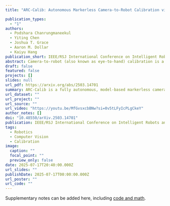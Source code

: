 ```yaml
---
title: "ARC-Calib: Autonomous Markerless Camera-to-Robot Calibration via Exploratory Robot Motions"

publication_types:
  - "1"
authors:
  - Podshara Chanrungmaneekul
  - Yiting Chen
  - Joshua T. Grace
  - Aaron M. Dollar
  - Kaiyu Hang
publication_short: IEEE/RSJ International Conference on Intelligent Robots and Systems (IROS)
abstract: Camera-to-robot (also known as eye-to-hand) calibration is a critical component of vision-based robot manipulation. Traditional marker-based methods often require human intervention for system setup. Furthermore, existing autonomous markerless calibration methods typically rely on pre-trained robot tracking models that impede their application on edge devices and require fine-tuning for novel robot embodiments. To address these limitations, this paper proposes a model-based markerless camera-to-robot calibration framework, ARC-Calib, that is fully autonomous and generalizable across diverse robots and scenarios without requiring extensive data collection or learning. First, exploratory robot motions are introduced to generate easily trackable trajectory-based visual patterns in the camera's image frames. Then, a geometric optimization framework is proposed to exploit the coplanarity and collinearity constraints from the observed motions to iteratively refine the estimated calibration result. Our approach eliminates the need for extra effort in either environmental marker setup or data collection and model training, rendering it highly adaptable across a wide range of real-world autonomous systems. Extensive experiments are conducted in both simulation and the real world to validate its robustness and generalizability.
draft: false
featured: false
projects: []
slides: null
url_pdf: https://arxiv.org/abs/2503.14701
summary: ARC-Calib is a fully autonomous, model-based markerless camera-to-robot calibration framework that leverages exploratory robot motions and geometric optimization to achieve robust, generalizable calibration across diverse robots and scenarios, without requiring markers, pre-trained models, or extensive data collection.
url_dataset: ""
url_project: ""
url_source: ""
url_video: "https://youtu.be/MfGvsxcbBNw?si=0v5tLFyIcPLgCkeY"
author_notes: []
doi: "10.48550/arXiv.2503.14701"
publication: IEEE/RSJ International Conference on Intelligent Robots and Systems (IROS)
tags:
  - Robotics
  - Computer Vision
  - Calibration
image:
  caption: ""
  focal_point: ""
  preview_only: false
date: 2025-07-17T20:40:00.000Z
url_slides: ""
publishDate: 2025-07-17T00:00:00.000Z
url_poster: ""
url_code: ""
---
```


Supplementary notes can be added here, including [code and math](https://wowchemy.com/docs/content/writing-markdown-latex/).
